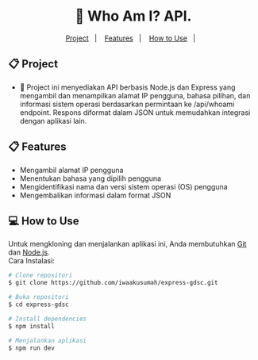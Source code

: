 <h1 align="center"> 
	🔐 Who Am I? API.
</h1>

<p align="center">
  <a href="#-project">Project</a>&nbsp;&nbsp;&nbsp;|&nbsp;&nbsp;&nbsp;
  <a href="#-features ">Features</a>&nbsp;&nbsp;&nbsp;|&nbsp;&nbsp;&nbsp;
  <a href="#-como-usar">How to Use</a>&nbsp;&nbsp;&nbsp;|&nbsp;&nbsp;&nbsp;
</p>

## 📋 Project

* 🔐 Project ini menyediakan API berbasis Node.js dan Express yang mengambil dan menampilkan alamat IP pengguna, bahasa pilihan, dan informasi sistem operasi berdasarkan permintaan ke /api/whoami endpoint. Respons diformat dalam JSON untuk memudahkan integrasi dengan aplikasi lain.<br>

## 📋 Features

* Mengambil alamat IP pengguna
* Menentukan bahasa yang dipilih pengguna
* Mengidentifikasi nama dan versi sistem operasi (OS) pengguna
* Mengembalikan informasi dalam format JSON<br>

## 💻 How to Use

Untuk mengkloning dan menjalankan aplikasi ini, Anda membutuhkan [Git](https://git-scm.com) dan [Node.js](https://nodejs.org/en/download/). 
<br>
Cara Instalasi:

```bash
# Clone repositori
$ git clone https://github.com/iwaakusumah/express-gdsc.git
```
```bash
# Buka repositori
$ cd express-gdsc
```
```bash
# Install dependencies
$ npm install
```
```bash
# Menjalankan aplikasi
$ npm run dev
```
